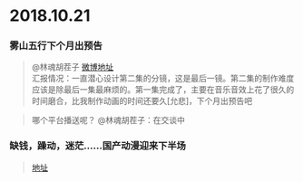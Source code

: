 # 2018.10.21

### 雾山五行下个月出预告
> @林魂胡茬子  [微博地址](https://weibo.com/1822445882/GEUnm4VEA)  
>汇报情况：一直潜心设计第二集的分镜，这是最后一镜。第二集的制作难度应该是除最后一集最麻烦的。第一集完成了，主要在音乐音效上花了很久的时间磨合，比我制作动画的时间还要久[允悲]，下个月出预告吧 ​​​​ 

>哪个平台播送呢？ 
>@林魂胡茬子：在交谈中 

### 缺钱，躁动，迷茫……国产动漫迎来下半场
>[地址](https://mp.weixin.qq.com/s/615RDqT0z44KIUNz7SVLYw)  

